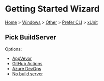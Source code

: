 <!--
GENERATED FILE - DO NOT EDIT
This file was generated by [MarkdownSnippets](https://github.com/SimonCropp/MarkdownSnippets).
Source File: /docs/mdsource/wiz/Windows_Other_Cli_xUnit.source.md
To change this file edit the source file and then run MarkdownSnippets.
-->

# Getting Started Wizard

[Home](/docs/wiz/readme.md) > [Windows](Windows.md) > [Other](Windows_Other.md) > [Prefer CLI](Windows_Other_Cli.md) > [xUnit](Windows_Other_Cli_xUnit.md)

## Pick BuildServer

Options:
 * [AppVeyor](Windows_Other_Cli_xUnit_AppVeyor.md)
 * [GitHub Actions](Windows_Other_Cli_xUnit_GitHubActions.md)
 * [Azure DevOps](Windows_Other_Cli_xUnit_AzureDevOps.md)
 * [No build server](Windows_Other_Cli_xUnit_None.md)
